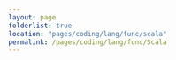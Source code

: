```yaml
---
layout: page
folderlist: true
location: "pages/coding/lang/func/scala"
permalink: /pages/coding/lang/func/Scala
---
```

